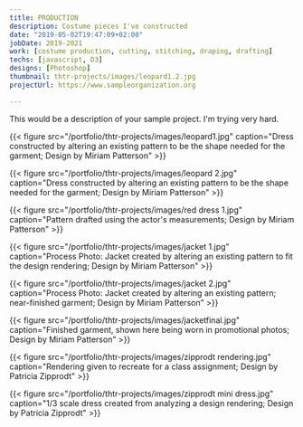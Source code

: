 ```yaml
---
title: PRODUCTION
description: Costume pieces I've constructed
date: "2019-05-02T19:47:09+02:00"
jobDate: 2019-2021
work: [costume production, cutting, stitching, draping, drafting]
techs: [javascript, D3]
designs: [Photoshop]
thumbnail: thtr-projects/images/leopard1.2.jpg
projectUrl: https://www.sampleorganization.org

---
```


This would be a description of your sample project. I'm trying very hard.

{{< figure src="/portfolio/thtr-projects/images/leopard1.jpg" caption="Dress constructed by altering an existing pattern to be the shape needed for the garment; Design by Miriam Patterson" >}}

{{< figure src="/portfolio/thtr-projects/images/leopard 2.jpg" caption="Dress constructed by altering an existing pattern to be the shape needed for the garment; Design by Miriam Patterson" >}}

{{< figure src="/portfolio/thtr-projects/images/red dress 1.jpg" caption="Pattern drafted using the actor's measurements; Design by Miriam Patterson" >}}

{{< figure src="/portfolio/thtr-projects/images/jacket 1.jpg" caption="Process Photo: Jacket created by altering an existing pattern to fit the design rendering; Design by Miriam Patterson" >}}

{{< figure src="/portfolio/thtr-projects/images/jacket 2.jpg" caption="Process Photo: Jacket created by altering an existing pattern; near-finished garment; Design by Miriam Patterson" >}}

{{< figure src="/portfolio/thtr-projects/images/jacketfinal.jpg" caption="Finished garment, shown here being worn in promotional photos; Design by Miriam Patterson" >}}

{{< figure src="/portfolio/thtr-projects/images/zipprodt rendering.jpg" caption="Rendering given to recreate for a class assignment; Design by Patricia Zipprodt" >}}

{{< figure src="/portfolio/thtr-projects/images/zipprodt mini dress.jpg" caption="1/3 scale dress created from analyzing a design rendering; Design by Patricia Zipprodt" >}}
